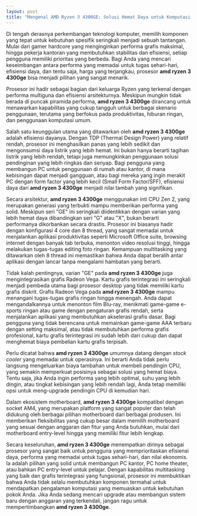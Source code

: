```yaml
---
layout: post
title: "Mengenal AMD Ryzen 3 4300GE: Solusi Hemat Daya untuk Komputasi Sehari-hari"
---
```


Di tengah derasnya perkembangan teknologi komputer, memilih komponen yang tepat untuk kebutuhan spesifik seringkali menjadi sebuah tantangan. Mulai dari gamer hardcore yang menginginkan performa grafis maksimal, hingga pekerja kantoran yang membutuhkan stabilitas dan efisiensi, setiap pengguna memiliki prioritas yang berbeda. Bagi Anda yang mencari keseimbangan antara performa yang memadai untuk tugas sehari-hari, efisiensi daya, dan tentu saja, harga yang terjangkau, prosesor **amd ryzen 3 4300ge** bisa menjadi pilihan yang sangat menarik.

Prosesor ini hadir sebagai bagian dari keluarga Ryzen yang terkenal dengan performa multiguna dan efisiensi arsitekturnya. Meskipun mungkin tidak berada di puncak piramida performa, **amd ryzen 3 4300ge** dirancang untuk menawarkan kapabilitas yang cukup tangguh untuk berbagai skenario penggunaan, terutama yang berfokus pada produktivitas, hiburan ringan, dan penggunaan komputasi umum.

Salah satu keunggulan utama yang ditawarkan oleh **amd ryzen 3 4300ge** adalah efisiensi dayanya. Dengan TDP (Thermal Design Power) yang relatif rendah, prosesor ini menghasilkan panas yang lebih sedikit dan mengonsumsi daya listrik yang lebih hemat. Ini bukan hanya berarti tagihan listrik yang lebih rendah, tetapi juga memungkinkan penggunaan solusi pendinginan yang lebih ringkas dan senyap. Bagi pengguna yang membangun PC untuk penggunaan di rumah atau kantor, di mana kebisingan dapat menjadi gangguan, atau bagi mereka yang ingin merakit PC dengan form factor yang lebih kecil (Small Form Factor/SFF), efisiensi daya dari **amd ryzen 3 4300ge** menjadi nilai tambah yang signifikan.

Secara arsitektur, **amd ryzen 3 4300ge** menggunakan inti CPU Zen 2, yang merupakan generasi yang terbukti mampu memberikan performa yang solid. Meskipun seri "GE" ini seringkali diidentikkan dengan varian yang lebih hemat daya dibandingkan seri "G" atau "X", bukan berarti performanya dikorbankan secara drastis. Prosesor ini biasanya hadir dengan konfigurasi 4 core dan 8 thread, yang sangat memadai untuk menjalankan aplikasi produktivitas seperti Microsoft Office suite, browsing internet dengan banyak tab terbuka, menonton video resolusi tinggi, hingga melakukan tugas-tugas editing foto ringan. Kemampuan multitasking yang ditawarkan oleh 8 thread ini memastikan bahwa Anda dapat beralih antar aplikasi dengan lancar tanpa mengalami hambatan yang berarti.

Tidak kalah pentingnya, varian "GE" pada **amd ryzen 3 4300ge** juga mengintegrasikan grafis Radeon Vega. Kartu grafis terintegrasi ini seringkali menjadi pembeda utama bagi prosesor desktop yang tidak memiliki kartu grafis diskrit. Grafis Radeon Vega pada **amd ryzen 3 4300ge** mampu menangani tugas-tugas grafis ringan hingga menengah. Anda dapat mengandalkannya untuk menonton film Blu-ray, menikmati game-game e-sports ringan atau game dengan pengaturan grafis rendah, serta menjalankan aplikasi yang membutuhkan akselerasi grafis dasar. Bagi pengguna yang tidak berencana untuk memainkan game-game AAA terbaru dengan setting maksimal, atau tidak membutuhkan performa grafis profesional, kartu grafis terintegrasi ini sudah lebih dari cukup dan dapat menghemat biaya pembelian kartu grafis terpisah.

Perlu dicatat bahwa **amd ryzen 3 4300ge** umumnya datang dengan *stock cooler* yang memadai untuk operasinya. Ini berarti Anda tidak perlu langsung mengeluarkan biaya tambahan untuk membeli pendingin CPU, yang semakin memperkuat posisinya sebagai solusi yang hemat biaya. Tentu saja, jika Anda ingin performa yang lebih optimal, suhu yang lebih dingin, atau tingkat kebisingan yang lebih rendah lagi, Anda tetap memiliki opsi untuk meng-upgrade pendingin CPU di kemudian hari.

Dalam ekosistem motherboard, **amd ryzen 3 4300ge** kompatibel dengan socket AM4, yang merupakan platform yang sangat populer dan telah didukung oleh berbagai pilihan motherboard dari berbagai produsen. Ini memberikan fleksibilitas yang cukup besar dalam memilih motherboard yang sesuai dengan anggaran dan fitur yang Anda butuhkan, mulai dari motherboard entry-level hingga yang memiliki fitur lebih lengkap.

Secara keseluruhan, **amd ryzen 3 4300ge** menempatkan dirinya sebagai prosesor yang sangat baik untuk pengguna yang memprioritaskan efisiensi daya, performa yang memadai untuk tugas sehari-hari, dan nilai ekonomis. Ia adalah pilihan yang solid untuk membangun PC kantor, PC home theater, atau bahkan PC entry-level untuk pelajar. Dengan kapabilitas multitasking yang baik dan grafis terintegrasi yang fungsional, prosesor ini membuktikan bahwa Anda tidak selalu membutuhkan komponen termahal untuk mendapatkan pengalaman komputasi yang memuaskan untuk kebutuhan pokok Anda. Jika Anda sedang mencari upgrade atau membangun sistem baru dengan anggaran yang terkendali, jangan ragu untuk mempertimbangkan **amd ryzen 3 4300ge**.
